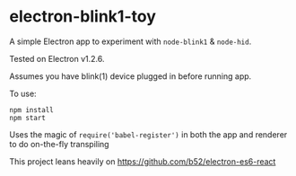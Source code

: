 # electron-blink1-toy

A simple Electron app to experiment with `node-blink1` & `node-hid`.

Tested on Electron v1.2.6.

Assumes you have blink(1) device plugged in before running app.

To use:
```
npm install
npm start
```

Uses the magic of `require('babel-register')` in both the app and renderer to do on-the-fly transpiling

This project leans heavily on https://github.com/b52/electron-es6-react
